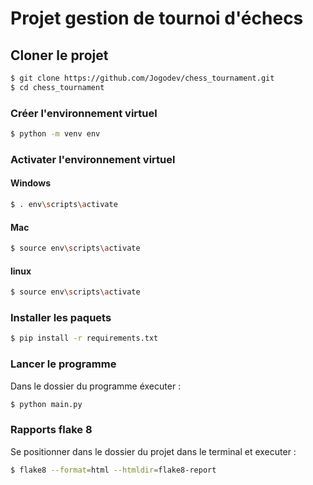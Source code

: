 # Projet gestion de tournoi d'échecs

## Cloner le projet


````bash
$ git clone https://github.com/Jogodev/chess_tournament.git
$ cd chess_tournament
````

### Créer l'environnement virtuel

````bash
$ python -m venv env
````

### Activater l'environnement virtuel

#### Windows
````bash
$ . env\scripts\activate 
````
#### Mac
````bash
$ source env\scripts\activate 
````
#### linux
````bash
$ source env\scripts\activate 
````

### Installer les paquets

````bash
$ pip install -r requirements.txt
````

### Lancer le programme

Dans le dossier du programme éxecuter :
````bash
$ python main.py
````

### Rapports flake 8

Se positionner dans le dossier du projet dans le terminal et executer :
````bash
$ flake8 --format=html --htmldir=flake8-report
````